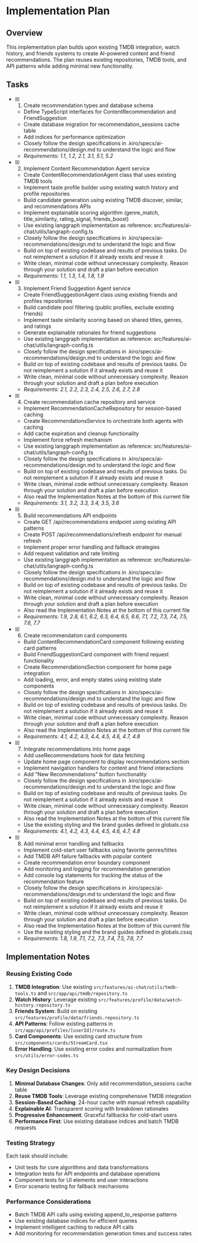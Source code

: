 # Implementation Plan

## Overview

This implementation plan builds upon existing TMDB integration, watch history, and friends systems to create AI-powered content and friend recommendations. The plan reuses existing repositories, TMDB tools, and API patterns while adding minimal new functionality.

## Tasks

- [x] 1. Create recommendation types and database schema
  - Define TypeScript interfaces for ContentRecommendation and FriendSuggestion
  - Create database migration for recommendation_sessions cache table
  - Add indices for performance optimization
  - Closely follow the design specifications in .kiro/specs/ai-recommendations/design.md to understand the logic and flow
  - _Requirements: 1.1, 1.2, 2.1, 3.1, 5.1, 5.2_

- [x] 2. Implement Content Recommendation Agent service
  - Create ContentRecommendationAgent class that uses existing TMDB tools
  - Implement taste profile builder using existing watch history and profile repositories
  - Build candidate generation using existing TMDB discover, similar, and recommendations APIs
  - Implement explainable scoring algorithm (genre_match, title_similarity, rating_signal, friends_boost)
  - Use existing langgraph implementation as reference: src/features/ai-chat/utils/langraph-config.ts
  - Closely follow the design specifications in .kiro/specs/ai-recommendations/design.md to understand the logic and flow
  - Build on top of existing codebase and results of previous tasks. Do not reimplement a solution if it already exists and reuse it
  - Write clean, minimal code without unnecessary complexity. Reason through your solution and draft a plan before execution
  - _Requirements: 1.1, 1.3, 1.4, 1.8, 1.9_

- [x] 3. Implement Friend Suggestion Agent service
  - Create FriendSuggestionAgent class using existing friends and profiles repositories
  - Build candidate pool filtering (public profiles, exclude existing friends)
  - Implement taste similarity scoring based on shared titles, genres, and ratings
  - Generate explainable rationales for friend suggestions
  - Use existing langgraph implementation as reference: src/features/ai-chat/utils/langraph-config.ts
  - Closely follow the design specifications in .kiro/specs/ai-recommendations/design.md to understand the logic and flow
  - Build on top of existing codebase and results of previous tasks. Do not reimplement a solution if it already exists and reuse it
  - Write clean, minimal code without unnecessary complexity. Reason through your solution and draft a plan before execution
  - _Requirements: 2.1, 2.2, 2.3, 2.4, 2.5, 2.6, 2.7, 2.8_

- [x] 4. Create recommendation cache repository and service
  - Implement RecommendationCacheRepository for session-based caching
  - Create RecommendationsService to orchestrate both agents with caching
  - Add cache expiration and cleanup functionality
  - Implement force refresh mechanism
  - Use existing langgraph implementation as reference: src/features/ai-chat/utils/langraph-config.ts
  - Closely follow the design specifications in .kiro/specs/ai-recommendations/design.md to understand the logic and flow
  - Build on top of existing codebase and results of previous tasks. Do not reimplement a solution if it already exists and reuse it
  - Write clean, minimal code without unnecessary complexity. Reason through your solution and draft a plan before execution
  - Also read the Implementation Notes at the bottom of this current file
  - _Requirements: 3.1, 3.2, 3.3, 3.4, 3.5, 3.6_

- [x] 5. Build recommendations API endpoints
  - Create GET /api/recommendations endpoint using existing API patterns
  - Create POST /api/recommendations/refresh endpoint for manual refresh
  - Implement proper error handling and fallback strategies
  - Add request validation and rate limiting
  - Use existing langgraph implementation as reference: src/features/ai-chat/utils/langraph-config.ts
  - Closely follow the design specifications in .kiro/specs/ai-recommendations/design.md to understand the logic and flow
  - Build on top of existing codebase and results of previous tasks. Do not reimplement a solution if it already exists and reuse it
  - Write clean, minimal code without unnecessary complexity. Reason through your solution and draft a plan before execution
  - Also read the Implementation Notes at the bottom of this current file
  - _Requirements: 1.9, 2.8, 6.1, 6.2, 6.3, 6.4, 6.5, 6.6, 7.1, 7.2, 7.3, 7.4, 7.5, 7.6, 7.7_

- [x] 6. Create recommendation card components
  - Build ContentRecommendationCard component following existing card patterns
  - Build FriendSuggestionCard component with friend request functionality
  - Create RecommendationsSection component for home page integration
  - Add loading, error, and empty states using existing state components
  - Closely follow the design specifications in .kiro/specs/ai-recommendations/design.md to understand the logic and flow
  - Build on top of existing codebase and results of previous tasks. Do not reimplement a solution if it already exists and reuse it
  - Write clean, minimal code without unnecessary complexity. Reason through your solution and draft a plan before execution
  - Also read the Implementation Notes at the bottom of this current file
  - _Requirements: 4.1, 4.2, 4.3, 4.4, 4.5, 4.6, 4.7, 4.8_

- [x] 7. Integrate recommendations into home page
  - Add useRecommendations hook for data fetching
  - Update home page component to display recommendations section
  - Implement navigation handlers for content and friend interactions
  - Add "New Recommendations" button functionality
  - Closely follow the design specifications in .kiro/specs/ai-recommendations/design.md to understand the logic and flow
  - Build on top of existing codebase and results of previous tasks. Do not reimplement a solution if it already exists and reuse it
  - Write clean, minimal code without unnecessary complexity. Reason through your solution and draft a plan before execution
  - Also read the Implementation Notes at the bottom of this current file
  - Use the existing styling and the brand guides defined in globals.css
  - _Requirements: 4.1, 4.2, 4.3, 4.4, 4.5, 4.6, 4.7, 4.8_

- [x] 8. Add minimal error handling and fallbacks
  - Implement cold-start user fallbacks using favorite genres/titles
  - Add TMDB API failure fallbacks with popular content
  - Create recommendation error boundary component
  - Add monitoring and logging for recommendation generation
  - Add console log statements for tracking the status of the recommendation feature
  - Closely follow the design specifications in .kiro/specs/ai-recommendations/design.md to understand the logic and flow
  - Build on top of existing codebase and results of previous tasks. Do not reimplement a solution if it already exists and reuse it
  - Write clean, minimal code without unnecessary complexity. Reason through your solution and draft a plan before execution
  - Also read the Implementation Notes at the bottom of this current file
  - Use the existing styling and the brand guides defined in globals.cssq
  - _Requirements: 1.8, 1.9, 7.1, 7.2, 7.3, 7.4, 7.5, 7.6, 7.7_

## Implementation Notes

### Reusing Existing Code

1. **TMDB Integration**: Use existing `src/features/ai-chat/utils/tmdb-tools.ts` and `src/app/api/tmdb/repository.ts`
2. **Watch History**: Leverage existing `src/features/profile/data/watch-history.repository.ts`
3. **Friends System**: Build on existing `src/features/profile/data/friends.repository.ts`
4. **API Patterns**: Follow existing patterns in `src/app/api/profiles/[userId]/route.ts`
5. **Card Components**: Use existing card structure from `src/components/cards/StreamCard.tsx`
6. **Error Handling**: Use existing error codes and normalization from `src/utils/error-codes.ts`

### Key Design Decisions

1. **Minimal Database Changes**: Only add recommendation_sessions cache table
2. **Reuse TMDB Tools**: Leverage existing comprehensive TMDB integration
3. **Session-Based Caching**: 24-hour cache with manual refresh capability
4. **Explainable AI**: Transparent scoring with breakdown rationales
5. **Progressive Enhancement**: Graceful fallbacks for cold-start users
6. **Performance First**: Use existing database indices and batch TMDB requests

### Testing Strategy

Each task should include:
- Unit tests for core algorithms and data transformations
- Integration tests for API endpoints and database operations
- Component tests for UI elements and user interactions
- Error scenario testing for fallback mechanisms

### Performance Considerations

- Batch TMDB API calls using existing append_to_response patterns
- Use existing database indices for efficient queries
- Implement intelligent caching to reduce API calls
- Add monitoring for recommendation generation times and success rates